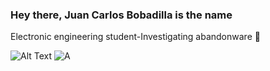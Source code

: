 
### Hey there, Juan Carlos Bobadilla is the name 
Electronic engineering student-Investigating abandonware 🤖

![Alt Text](https://i.gifer.com/86KE.gif)
![A](https://static.wikia.nocookie.net/legendofdragoon/images/b/b6/Kongol_Boss2.jpg/revision/latest/scale-to-width/360?cb=20120122214315)
<!--
**JCBS-ielec/JCBS-ielec** is a ✨ _special_ ✨ repository because its `README.md` (this file) appears on your GitHub profile.

Here are some ideas to get you started:

- 🔭 I’m currently working on ...
- 🌱 I’m currently learning ...
- 👯 I’m looking to collaborate on ...
- 🤔 I’m looking for help with ...
- ⚡ Fun fact: ...
-->
